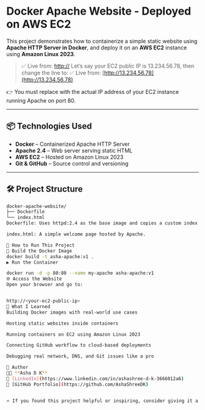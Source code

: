 # Docker Apache Website - Deployed on AWS EC2

This project demonstrates how to containerize a simple static website using **Apache HTTP Server in Docker**, and deploy it on an **AWS EC2** instance using **Amazon Linux 2023**.

> ✅ Live from: [http://<your-ec2-public-ip>](http://<your-ec2-public-ip>)
Let’s say your EC2 public IP is 13.234.56.78, then change the line to:
✅ Live from: [http://13.234.56.78](http://13.234.56.78)

👉 You must replace <your-ec2-public-ip> with the actual IP address of your EC2 instance running Apache on port 80.

---

## 📦 Technologies Used

- **Docker** – Containerized Apache HTTP Server
- **Apache 2.4** – Web server serving static HTML
- **AWS EC2** – Hosted on Amazon Linux 2023
- **Git & GitHub** – Source control and versioning

---

## 🛠 Project Structure

```bash
docker-apache-website/
├── Dockerfile
└── index.html
Dockerfile: Uses httpd:2.4 as the base image and copies a custom index.html into the web root.

index.html: A simple welcome page hosted by Apache.

🚀 How to Run This Project
🐳 Build the Docker Image
docker build -t asha-apache:v1 .
▶️ Run the Container

docker run -d -p 80:80 --name my-apache asha-apache:v1
🌐 Access the Website
Open your browser and go to:


http://<your-ec2-public-ip>
🧠 What I Learned
Building Docker images with real-world use cases

Hosting static websites inside containers

Running containers on EC2 using Amazon Linux 2023

Connecting GitHub workflow to cloud-based deployments

Debugging real network, DNS, and Git issues like a pro

📌 Author
👩‍💻 **Asha D K**  
🔗 [LinkedIn](https://www.linkedin.com/in/ashashree-d-k-3666012a6)  
📁 [GitHub Portfolio](https://github.com/AshaShreeDK) 


⭐ If you found this project helpful or inspiring, consider giving it a star on GitHub!


